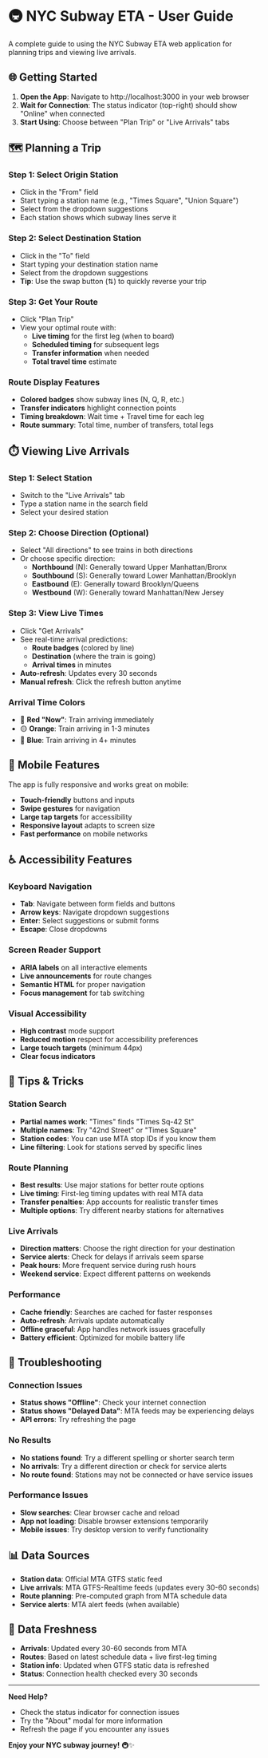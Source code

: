 # 🚇 NYC Subway ETA - User Guide

A complete guide to using the NYC Subway ETA web application for planning trips and viewing live arrivals.

## 🌐 Getting Started

1. **Open the App**: Navigate to http://localhost:3000 in your web browser
2. **Wait for Connection**: The status indicator (top-right) should show "Online" when connected
3. **Start Using**: Choose between "Plan Trip" or "Live Arrivals" tabs

## 🗺️ Planning a Trip

### Step 1: Select Origin Station
- Click in the "From" field
- Start typing a station name (e.g., "Times Square", "Union Square")
- Select from the dropdown suggestions
- Each station shows which subway lines serve it

### Step 2: Select Destination Station
- Click in the "To" field
- Start typing your destination station name
- Select from the dropdown suggestions
- **Tip**: Use the swap button (⇅) to quickly reverse your trip

### Step 3: Get Your Route
- Click "Plan Trip"
- View your optimal route with:
  - **Live timing** for the first leg (when to board)
  - **Scheduled timing** for subsequent legs
  - **Transfer information** when needed
  - **Total travel time** estimate

### Route Display Features
- **Colored badges** show subway lines (N, Q, R, etc.)
- **Transfer indicators** highlight connection points
- **Timing breakdown**: Wait time + Travel time for each leg
- **Route summary**: Total time, number of transfers, total legs

## ⏱️ Viewing Live Arrivals

### Step 1: Select Station
- Switch to the "Live Arrivals" tab
- Type a station name in the search field
- Select your desired station

### Step 2: Choose Direction (Optional)
- Select "All directions" to see trains in both directions
- Or choose specific direction:
  - **Northbound** (N): Generally toward Upper Manhattan/Bronx
  - **Southbound** (S): Generally toward Lower Manhattan/Brooklyn
  - **Eastbound** (E): Generally toward Brooklyn/Queens
  - **Westbound** (W): Generally toward Manhattan/New Jersey

### Step 3: View Live Times
- Click "Get Arrivals"
- See real-time arrival predictions:
  - **Route badges** (colored by line)
  - **Destination** (where the train is going)
  - **Arrival times** in minutes
- **Auto-refresh**: Updates every 30 seconds
- **Manual refresh**: Click the refresh button anytime

### Arrival Time Colors
- 🔴 **Red "Now"**: Train arriving immediately
- 🟡 **Orange**: Train arriving in 1-3 minutes
- 🔵 **Blue**: Train arriving in 4+ minutes

## 📱 Mobile Features

The app is fully responsive and works great on mobile:

- **Touch-friendly** buttons and inputs
- **Swipe gestures** for navigation
- **Large tap targets** for accessibility
- **Responsive layout** adapts to screen size
- **Fast performance** on mobile networks

## ♿ Accessibility Features

### Keyboard Navigation
- **Tab**: Navigate between form fields and buttons
- **Arrow keys**: Navigate dropdown suggestions
- **Enter**: Select suggestions or submit forms
- **Escape**: Close dropdowns

### Screen Reader Support
- **ARIA labels** on all interactive elements
- **Live announcements** for route changes
- **Semantic HTML** for proper navigation
- **Focus management** for tab switching

### Visual Accessibility
- **High contrast** mode support
- **Reduced motion** respect for accessibility preferences
- **Large touch targets** (minimum 44px)
- **Clear focus indicators**

## 🔧 Tips & Tricks

### Station Search
- **Partial names work**: "Times" finds "Times Sq-42 St"
- **Multiple names**: Try "42nd Street" or "Times Square"
- **Station codes**: You can use MTA stop IDs if you know them
- **Line filtering**: Look for stations served by specific lines

### Route Planning
- **Best results**: Use major stations for better route options
- **Live timing**: First-leg timing updates with real MTA data
- **Transfer penalties**: App accounts for realistic transfer times
- **Multiple options**: Try different nearby stations for alternatives

### Live Arrivals
- **Direction matters**: Choose the right direction for your destination
- **Service alerts**: Check for delays if arrivals seem sparse
- **Peak hours**: More frequent service during rush hours
- **Weekend service**: Expect different patterns on weekends

### Performance
- **Cache friendly**: Searches are cached for faster responses
- **Auto-refresh**: Arrivals update automatically
- **Offline graceful**: App handles network issues gracefully
- **Battery efficient**: Optimized for mobile battery life

## 🚨 Troubleshooting

### Connection Issues
- **Status shows "Offline"**: Check your internet connection
- **Status shows "Delayed Data"**: MTA feeds may be experiencing delays
- **API errors**: Try refreshing the page

### No Results
- **No stations found**: Try a different spelling or shorter search term
- **No arrivals**: Try a different direction or check for service alerts
- **No route found**: Stations may not be connected or have service issues

### Performance Issues
- **Slow searches**: Clear browser cache and reload
- **App not loading**: Disable browser extensions temporarily
- **Mobile issues**: Try desktop version to verify functionality

## 📊 Data Sources

- **Station data**: Official MTA GTFS static feed
- **Live arrivals**: MTA GTFS-Realtime feeds (updates every 30-60 seconds)
- **Route planning**: Pre-computed graph from MTA schedule data
- **Service alerts**: MTA alert feeds (when available)

## 🔄 Data Freshness

- **Arrivals**: Updated every 30-60 seconds from MTA
- **Routes**: Based on latest schedule data + live first-leg timing
- **Station info**: Updated when GTFS static data is refreshed
- **Status**: Connection health checked every 30 seconds

---

**Need Help?**
- Check the status indicator for connection issues
- Try the "About" modal for more information
- Refresh the page if you encounter any issues

**Enjoy your NYC subway journey!** 🚇✨